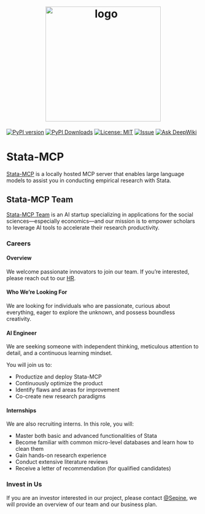 <h1 align="center">
  <a href="https://www.statamcp.com">
    <img src="https://example-data.statamcp.com/logo_with_name.jpg" alt="logo" width="300"/>
  </a>
</h1>

[![PyPI version](https://img.shields.io/pypi/v/stata-mcp.svg)](https://pypi.org/project/stata-mcp/)
[![PyPI Downloads](https://static.pepy.tech/badge/stata-mcp)](https://pepy.tech/projects/stata-mcp)
[![License: MIT](https://img.shields.io/badge/License-MIT-yellow.svg)](LICENSE)
[![Issue](https://img.shields.io/badge/Issue-report-green.svg)](https://github.com/sepinetam/stata-mcp/issues/new)
[![Ask DeepWiki](https://deepwiki.com/badge.svg)](https://deepwiki.com/SepineTam/stata-mcp)

# Stata-MCP
[Stata-MCP](https://github.com/sepinetam/stata-mcp) is a locally hosted MCP server that enables large language models to assist you in conducting empirical research with Stata.

## Stata-MCP Team
[Stata-MCP Team](https://github.com/statamcp-team) is an AI startup specializing in applications for the social sciences—especially economics—and our mission is to empower scholars to leverage AI tools to accelerate their research productivity.

### Careers
#### Overview
We welcome passionate innovators to join our team. If you’re interested, please reach out to our [HR](mailto:hr@statamcp.com).  

#### Who We’re Looking For
We are looking for individuals who are passionate, curious about everything, eager to explore the unknown, and possess boundless creativity.

#### AI Engineer
We are seeking someone with independent thinking, meticulous attention to detail, and a continuous learning mindset.

You will join us to:

- Productize and deploy Stata-MCP
- Continuously optimize the product
- Identify flaws and areas for improvement
- Co-create new research paradigms



#### Internships
We are also recruiting interns. In this role, you will:

- Master both basic and advanced functionalities of Stata
- Become familiar with common micro-level databases and learn how to clean them
- Gain hands-on research experience
- Conduct extensive literature reviews
- Receive a letter of recommendation (for qualified candidates)


### Invest in Us
If you are an investor interested in our project, please contact [@Sepine](mailto:sepine@statamcp.com), we will provide an overview of our team and our business plan.
